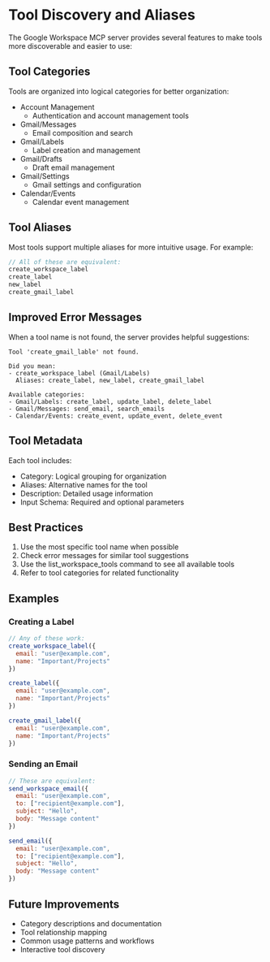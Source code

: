 # Tool Discovery and Aliases

The Google Workspace MCP server provides several features to make tools more discoverable and easier to use:

## Tool Categories

Tools are organized into logical categories for better organization:

- Account Management
  - Authentication and account management tools
- Gmail/Messages
  - Email composition and search
- Gmail/Labels
  - Label creation and management
- Gmail/Drafts
  - Draft email management
- Gmail/Settings
  - Gmail settings and configuration
- Calendar/Events
  - Calendar event management

## Tool Aliases

Most tools support multiple aliases for more intuitive usage. For example:

```javascript
// All of these are equivalent:
create_workspace_label
create_label
new_label
create_gmail_label
```

## Improved Error Messages

When a tool name is not found, the server provides helpful suggestions:

```
Tool 'create_gmail_lable' not found.

Did you mean:
- create_workspace_label (Gmail/Labels)
  Aliases: create_label, new_label, create_gmail_label

Available categories:
- Gmail/Labels: create_label, update_label, delete_label
- Gmail/Messages: send_email, search_emails
- Calendar/Events: create_event, update_event, delete_event
```

## Tool Metadata

Each tool includes:

- Category: Logical grouping for organization
- Aliases: Alternative names for the tool
- Description: Detailed usage information
- Input Schema: Required and optional parameters

## Best Practices

1. Use the most specific tool name when possible
2. Check error messages for similar tool suggestions
3. Use the list_workspace_tools command to see all available tools
4. Refer to tool categories for related functionality

## Examples

### Creating a Label

```javascript
// Any of these work:
create_workspace_label({
  email: "user@example.com",
  name: "Important/Projects"
})

create_label({
  email: "user@example.com",
  name: "Important/Projects"
})

create_gmail_label({
  email: "user@example.com",
  name: "Important/Projects"
})
```

### Sending an Email

```javascript
// These are equivalent:
send_workspace_email({
  email: "user@example.com",
  to: ["recipient@example.com"],
  subject: "Hello",
  body: "Message content"
})

send_email({
  email: "user@example.com",
  to: ["recipient@example.com"],
  subject: "Hello",
  body: "Message content"
})
```

## Future Improvements

- Category descriptions and documentation
- Tool relationship mapping
- Common usage patterns and workflows
- Interactive tool discovery
